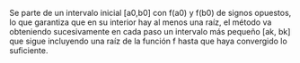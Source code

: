 Se parte de un intervalo inicial [a0,b0] con f(a0) y f(b0) de signos opuestos, lo que garantiza que en su interior hay al menos una raíz, el método va obteniendo sucesivamente en cada paso un intervalo más pequeño [ak, bk] que sigue incluyendo una raíz de la función f hasta que haya convergido lo suficiente.
